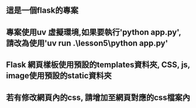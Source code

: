## 這是一個flask的專案
## 專案使用uv 虛擬環境,如果要執行'python app.py', 請改為使用'uv run .\lesson5\python app.py'
## Flask 網頁樣板使用預設的templates資料夾, CSS, js, image使用預設的static資料夾
## 若有修改網頁內的css, 請增加至網頁對應的css檔案內